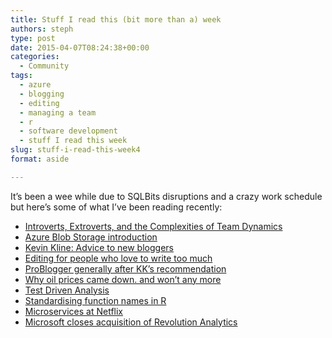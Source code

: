 ```yaml
---
title: Stuff I read this (bit more than a) week
authors: steph
type: post
date: 2015-04-07T08:24:38+00:00
categories:
  - Community
tags:
  - azure
  - blogging
  - editing
  - managing a team
  - r
  - software development
  - stuff I read this week
slug: stuff-i-read-this-week4
format: aside

---
```

It&#8217;s been a wee while due to SQLBits disruptions and a crazy work schedule but here&#8217;s some of what I&#8217;ve been reading recently:

  * <a href="https://hbr.org/2015/03/introverts-extroverts-and-the-complexities-of-team-dynamics" title="Introverts, Extroverts, and the Complexities of Team Dynamics" target="_blank">Introverts, Extroverts, and the Complexities of Team Dynamics</a>
  * <a href="http://justazure.com/azure-blob-storage-part-one-introduction/" title="Azure Blob Storage introduction" target="_blank">Azure Blob Storage introduction</a>
  * <a href="http://kevinekline.com/advice-to-new-bloggers" title="Kevin Kline: Advice to new bloggers" target="_blank">Kevin Kline: Advice to new bloggers</a>
  * <a href="http://www.problogger.net/archives/2015/03/30/editing-for-people-who-love-to-write-too-much/" title="Editing for people who love to write too much" target="_blank">Editing for people who love to write too much</a>
  * <a href="http://www.problogger.net/" title="ProBlogger generally after KK's recommendation" target="_blank">ProBlogger generally after KK&#8217;s recommendation</a>
  * <a href="http://coolstatsblog.com/2015/04/06/why-oil-prices-came-down-and-wont-anymore/" title="Why oil prices came down. and won't any more" target="_blank">Why oil prices came down. and won&#8217;t any more</a>
  * <a href="http://www.magesblog.com/2015/04/test-driven-analysis.html" title="Test Driven Analysis" target="_blank">Test Driven Analysis</a>
  * <a href="https://csgillespie.wordpress.com/2015/04/01/standardising-function-names-in-r/" title="Standardising function names in R" target="_blank">Standardising function names in R</a>
  * <a href="http://nginx.com/blog/microservices-at-netflix-architectural-best-practices/" title="Microservices at Netflix" target="_blank">Microservices at Netflix</a>
  * <a href="http://blogs.technet.com/b/machinelearning/archive/2015/04/06/microsoft-closes-acquisition-of-revolution-analytics.aspx" title="Microsoft closes acquisition of Revolution Analytics" target="_blank">Microsoft closes acquisition of Revolution Analytics</a>